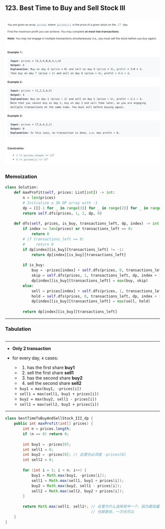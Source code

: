 ## 123. Best Time to Buy and Sell Stock III
![](img/2023-03-31-10-14-06.png)
---
### Memoization

```py
class Solution:
    def maxProfit(self, prices: List[int]) -> int:
        n = len(prices)
        # Initialize a 3D DP array with -1
        dp = [[[-1 for _ in range(3)] for _ in range(2)] for _ in range(n)]
        return self.dfs(prices, 1, 2, dp, 0)

    def dfs(self, prices, is_buy, transactions_left, dp, index) -> int:
        if index >= len(prices) or transactions_left == 0:
            return 0
        # if transactions_left == 0:
        #     return 0
        if dp[index][is_buy][transactions_left] != -1:
            return dp[index][is_buy][transactions_left]

        if is_buy:
            buy = -prices[index] + self.dfs(prices, 0, transactions_left, dp, index + 1)
            skip = self.dfs(prices, 1, transactions_left, dp, index + 1)
            dp[index][is_buy][transactions_left] = max(buy, skip)
        else:
            sell = prices[index] + self.dfs(prices, 1, transactions_left - 1, dp, index + 1)
            hold = self.dfs(prices, 0, transactions_left, dp, index + 1)
            dp[index][is_buy][transactions_left] = max(sell, hold)

        return dp[index][is_buy][transactions_left]
```
---

### Tabulation

```py

```


---
- **Only 2 transaction**


- for every day, `4` cases:
  - 1. has the first share **buy1**
  - 2. sell the first share **sell1**
  - 3. has the second share **buy2**
  - 4. sell the second share **sell2**
  - `buy1 = max(buy1, -prices[i])`
  - `sell1 = max(sell1, buy1 + prices[i])`
  - `buy2 = max(buy2, sell1 - prices[i])`
  - `sell2 = max(sell2, buy2 + prices[i])`
---

```java
class bestTimeToBuyAndSellStock_III_dp {
    public int maxProfit(int[] prices) {
        int n = prices.length;
        if (n == 0) return 0;

        int buy1 = -prices[0];
        int sell1 = 0;
        int buy2 = -prices[0]; // 这里也必须是 -prices[0]
        int sell2 = 0;

        for (int i = 1; i < n; i++) {
            buy1 = Math.max(buy1, -prices[i]);
            sell1 = Math.max(sell1, buy1 + prices[i]);
            buy2 = Math.max(buy2, sell1 - prices[i]);
            sell2 = Math.max(sell2, buy2 + prices[i]);
        }

        return Math.max(sell1, sell2); // 这里为什么选择其中一个，因为题目最多要求at most 2 transactions
                                       // 也就是说，一次也可以
    }
}
```
